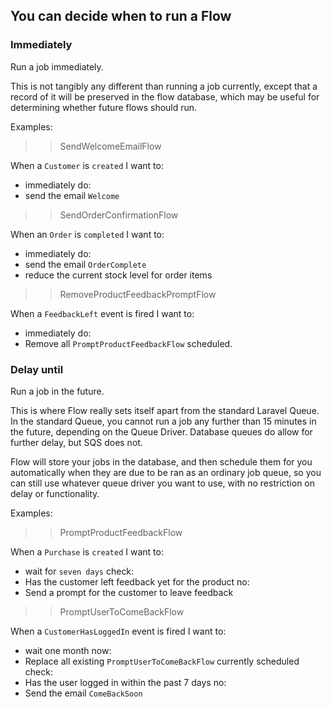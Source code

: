 ## You can decide when to run a Flow

### Immediately

Run a job immediately. 

This is not tangibly any different than running a job currently, 
except that a record of it will be preserved in the flow database,
which may be useful for determining whether future flows should run.

Examples:

>> SendWelcomeEmailFlow

When a `Customer` is `created`
I want to:
  - immediately
do:
  - send the email `Welcome`
  
>> SendOrderConfirmationFlow

When an `Order` is `completed`
I want to:
  - immediately
do:
  - send the email `OrderComplete`
  - reduce the current stock level for order items
  
>> RemoveProductFeedbackPromptFlow

When a `FeedbackLeft` event is fired
I want to:
  - immediately
do:
  - Remove all `PromptProductFeedbackFlow` scheduled.

### Delay until

Run a job in the future.

This is where Flow really sets itself apart from the standard Laravel
Queue. In the standard Queue, you cannot run a job any further than 15 minutes in the future, 
depending on the Queue Driver. Database queues do allow for further delay, but SQS does not.

Flow will store your jobs in the database, and then schedule them for you automatically
when they are due to be ran as an ordinary job queue, so you can still use whatever queue
driver you want to use, with no restriction on delay or functionality.

Examples:

>> PromptProductFeedbackFlow

When a `Purchase` is `created`
I want to:
  - wait for `seven days`
check:
  - Has the customer left feedback yet for the product
no:
  - Send a prompt for the customer to leave feedback
  
>> PromptUserToComeBackFlow

When a `CustomerHasLoggedIn` event is fired
I want to:
  - wait one month
now:
  - Replace all existing `PromptUserToComeBackFlow` currently scheduled
check:
  - Has the user logged in within the past 7 days
no:
  - Send the email `ComeBackSoon`
  
